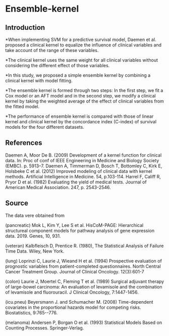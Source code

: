 # Ensemble-kernel

## Introduction
*When implementing SVM for a predictive survival model, Daemen et al. proposed a clinical kernel to equalize the influence of clinical variables and take account of the range of these variables.

*The clinical kernel uses the same weight for all clinical variables without considering the different effect of those variables.

*In this study, we proposed a simple ensemble kernel by combining a clinical kernel with model fitting.

*The ensemble kernel is formed through two steps:
    In the first step, we fit a Cox model or an AFT model and in the second step, we modify a clinical kernel by taking the weighted average of the effect of clinical variables from the fitted model.

*The performance of ensemble kernel is compared with those of linear kernel and clinical kernel by  the concordance index (C-index) of survival models for the four different datasets.

## References
Daemen A, Moor De B. (2009) Development of a kernel function for clinical data. In: Proc of conf of IEEE Engineering in Medicine and Biology Society (EMBC). p. 5913–7.
Daemen A, Timmerman D, Bosch T, Bottomley C, Kirk E, Holsbeke C et al. (2012) Improved modeling of clinical data with kernel methods. Artificial Intelligence in Medicine. 54, p.103-114.
Harrel F, Califf R, Pryor D et al. (1982) Evaluating the yield of medical tests. Journal of American Medical Association. 247, p. 2543-2546.

## Source
The data vere obtained from

(pancreatic) Mok L, Kim Y, Lee S et al. HisCoM-PAGE: Hierarchical structureal component models for pathway analysis of gene expression data. 2019. Genes, 10, 931.

(veteran) Kalbfleisch D, Prentice R. (1980), The Statistical Analysis of Failure Time Data. Wiley, New York.

(lung) Loprinzi C, Laurie J, Wieand H et al. (1994) Prospective evaluation of prognostic variables from patient-completed questionnaires. North Central Cancer Treatment Group. Journal of Clinical Oncology. 12(3):601-7

(colon) Laurie J, Moertel C, Fleming T et al. (1989) Surgical adjuvant therapy of large-bowel carcinoma: An evaluation of levamisole and the combination of levamisole and fluorouracil. J Clinical Oncology, 7:1447-1456.

(icu.pneu) Beyersmann J. and Schumacher M. (2008) Time-dependent covariates in the proportional hazards model for competing risks. Biostatistics, 9:765--776.

(melanoma) Andersen P, Borgan O et al. (1993) Statistical Models Based on Counting Processes. Springer-Verlag.